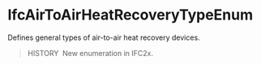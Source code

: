 IfcAirToAirHeatRecoveryTypeEnum
===============================

Defines general types of air-to-air heat recovery devices.

> HISTORY&nbsp; New enumeration in IFC2x.
